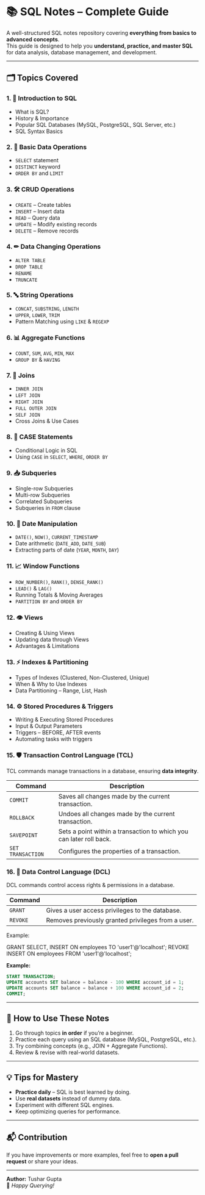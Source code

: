 # 📚 SQL Notes – Complete Guide

A well-structured SQL notes repository covering **everything from basics to advanced concepts**.  
This guide is designed to help you **understand, practice, and master SQL** for data analysis, database management, and development.

---

## 🗂 Topics Covered

### 1. **📖 Introduction to SQL**
- What is SQL?
- History & Importance
- Popular SQL Databases (MySQL, PostgreSQL, SQL Server, etc.)
- SQL Syntax Basics

### 2. **🔹 Basic Data Operations**
- `SELECT` statement
- `DISTINCT` keyword
- `ORDER BY` and `LIMIT`

### 3. **🛠 CRUD Operations**
- `CREATE` – Create tables
- `INSERT` – Insert data
- `READ` – Query data
- `UPDATE` – Modify existing records
- `DELETE` – Remove records

### 4. **✏ Data Changing Operations**
- `ALTER TABLE`
- `DROP TABLE`
- `RENAME`
- `TRUNCATE`

### 5. **🔤 String Operations**
- `CONCAT`, `SUBSTRING`, `LENGTH`
- `UPPER`, `LOWER`, `TRIM`
- Pattern Matching using `LIKE` & `REGEXP`

### 6. **📊 Aggregate Functions**
- `COUNT`, `SUM`, `AVG`, `MIN`, `MAX`
- `GROUP BY` & `HAVING`

### 7. **🔗 Joins**
- `INNER JOIN`
- `LEFT JOIN`
- `RIGHT JOIN`
- `FULL OUTER JOIN`
- `SELF JOIN`
- Cross Joins & Use Cases

### 8. **🔄 CASE Statements**
- Conditional Logic in SQL
- Using `CASE` in `SELECT`, `WHERE`, `ORDER BY`

### 9. **📥 Subqueries**
- Single-row Subqueries
- Multi-row Subqueries
- Correlated Subqueries
- Subqueries in `FROM` clause

### 10. **📅 Date Manipulation**
- `DATE()`, `NOW()`, `CURRENT_TIMESTAMP`
- Date arithmetic (`DATE_ADD`, `DATE_SUB`)
- Extracting parts of date (`YEAR`, `MONTH`, `DAY`)

### 11. **📈 Window Functions**
- `ROW_NUMBER()`, `RANK()`, `DENSE_RANK()`
- `LEAD()` & `LAG()`
- Running Totals & Moving Averages
- `PARTITION BY` and `ORDER BY`

### 12. **👁 Views**
- Creating & Using Views
- Updating data through Views
- Advantages & Limitations

### 13. **⚡ Indexes & Partitioning**
- Types of Indexes (Clustered, Non-Clustered, Unique)
- When & Why to Use Indexes
- Data Partitioning – Range, List, Hash

### 14. **⚙ Stored Procedures & Triggers**
- Writing & Executing Stored Procedures
- Input & Output Parameters
- Triggers – BEFORE, AFTER events
- Automating tasks with triggers

### 15. **🛡 Transaction Control Language (TCL)**
TCL commands manage transactions in a database, ensuring **data integrity**.

| Command | Description |
|---------|-------------|
| `COMMIT` | Saves all changes made by the current transaction. |
| `ROLLBACK` | Undoes all changes made by the current transaction. |
| `SAVEPOINT` | Sets a point within a transaction to which you can later roll back. |
| `SET TRANSACTION` | Configures the properties of a transaction. |

### 16.  **🔐 Data Control Language (DCL)**

DCL commands control access rights & permissions in a database.

| Command | Description |
|---------|-------------|
| `GRANT` | Gives a user access privileges to the database.|
| `REVOKE` | Removes previously granted privileges from a user.|

Example:

GRANT SELECT, INSERT ON employees TO 'user1'@'localhost';
REVOKE INSERT ON employees FROM 'user1'@'localhost';

**Example:**
```sql
START TRANSACTION;
UPDATE accounts SET balance = balance - 100 WHERE account_id = 1;
UPDATE accounts SET balance = balance + 100 WHERE account_id = 2;
COMMIT;
```
---

## 📌 How to Use These Notes
1. Go through topics **in order** if you’re a beginner.
2. Practice each query using an SQL database (MySQL, PostgreSQL, etc.).
3. Try combining concepts (e.g., JOIN + Aggregate Functions).
4. Review & revise with real-world datasets.

---

## 💡 Tips for Mastery
- **Practice daily** – SQL is best learned by doing.
- Use **real datasets** instead of dummy data.
- Experiment with different SQL engines.
- Keep optimizing queries for performance.

---

## 📬 Contribution
If you have improvements or more examples, feel free to **open a pull request** or share your ideas.

---

**Author:** Tushar Gupta  
🚀 _Happy Querying!_

